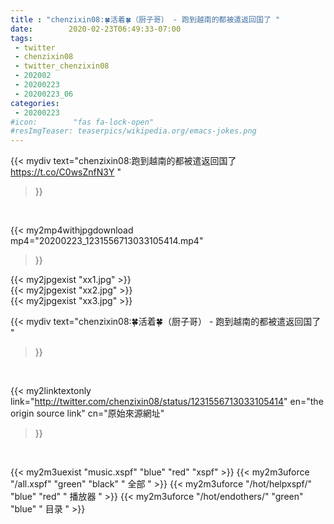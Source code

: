 ```yaml
---
title : "chenzixin08:🍀活着🍀（厨子哥） - 跑到越南的都被遣返回国了 "
date:        2020-02-23T06:49:33-07:00
tags:
 - twitter
 - chenzixin08
 - twitter_chenzixin08
 - 202002
 - 20200223
 - 20200223_06
categories:
 - 20200223
#icon:        "fas fa-lock-open"
#resImgTeaser: teaserpics/wikipedia.org/emacs-jokes.png
---
```


{{< mydiv text="chenzixin08:跑到越南的都被遣返回国了 https://t.co/C0wsZnfN3Y "
>}}
<br>


{{< my2mp4withjpgdownload mp4="20200223_1231556713033105414.mp4"
>}}

{{< my2jpgexist "xx1.jpg" >}}<br>
{{< my2jpgexist "xx2.jpg" >}}<br>
{{< my2jpgexist "xx3.jpg" >}}<br>



{{< mydiv text="chenzixin08:🍀活着🍀（厨子哥） - 跑到越南的都被遣返回国了 "
>}}
<br>

{{< my2linktextonly link="http://twitter.com/chenzixin08/status/1231556713033105414"
en="the origin source link" cn="原始來源網址"
>}}


<br>

{{< my2m3uexist "music.xspf"        "blue"   "red"    "xspf" >}} {{< my2m3uforce "/all.xspf"         "green"  "black"  " 全部 " >}} {{< my2m3uforce "/hot/helpxspf/"    "blue"   "red"    " 播放器 " >}} {{< my2m3uforce "/hot/endothers/"   "green"  "blue"   " 目录 " >}} 
